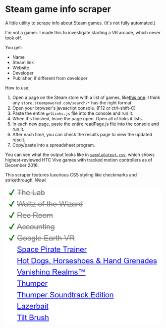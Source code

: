 # Steam game info scraper

A little utility to scrape info about Steam games. (It's not fully automated.)

I'm not a gamer. I made this to investigate starting a VR arcade, which never took off.

You get:

* Name
* Steam link
* Website
* Developer
* Publisher, if different from developer

How to use:

1. Open a page on the Steam store with a list of games, like[this one](http://store.steampowered.com/search/?sort_by=Reviews_DESC&vrsupport=101%2C201). I think any `store.steampowered.com/search/*` has the right format.
1. Open your browser's javascript console. (F12 or ctrl-shift-C)
1. Paste the entire `getLinks.js` file into the console and run it.
1. When it's finished, leave the page open. Open all of links it lists.
1. In each new page, paste the entire readPage.js file into the console and run it.
1. After each time, you can check the results page to view the updated result.
1. Copy/paste into a spreadsheet program.

You can see what the output looks like in [`sampleOutput.csv`](sampleOutput.csv), which shows highest-reviewed HTC Vive games with tracked motion controllers as of December 2016.


This scraper features luxurious CSS styling like checkmarks and strikethrough. *Wow!*

<p align="center" style="text-align: center">
<img src="listOfGames.png?raw=true" alt="List of games">
</p>
